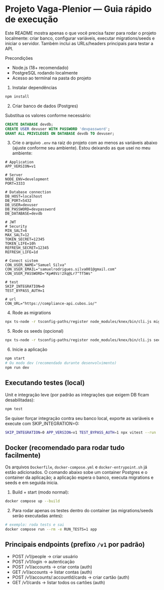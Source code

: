 # Projeto Vaga-Plenior — Guia rápido de execução

Este README mostra apenas o que você precisa fazer para rodar o projeto localmente: criar banco, configurar variáveis, executar migrations/seeds e iniciar o servidor. Também inclui as URLs/headers principais para testar a API.

Precondições
- Node.js (18+ recomendado)
- PostgreSQL rodando localmente
- Acesso ao terminal na pasta do projeto

1) Instalar dependências

```bash
npm install
```

2) Criar banco de dados (Postgres)

Substitua os valores conforme necessário:
```sql
CREATE DATABASE devdb;
CREATE USER devuser WITH PASSWORD 'devpassword';
GRANT ALL PRIVILEGES ON DATABASE devdb TO devuser;
```

3) Crie o arquivo `.env` na raiz do projeto com ao menos as variáveis abaixo (ajuste conforme seu ambiente). Estou deixando as que usei no meu ambiente:

```env
# Application 
APP_VERSION=v1 

# Server 
NODE_ENV=development 
PORT=3333

# Database connection 
DB_HOST=localhost
DB_PORT=5432
DB_USER=devuser
DB_PASSWORD=devpassword
DB_DATABASE=devdb

# JWT
# Security
MIN_SALT=6
MAX_SALT=12
TOKEN_SECRET=12345
TOKEN_LIFE=10h
REFRESH_SECRET=12345
REFRESH_LIFE=1d

# Conect sistem
CON_USER_NAME="Samuel Silva"
CON_USER_EMAIL="samuelrodrigues.silva001@gmail.com"
CON_USER_PASSWORD="Kp#8Vz!2Xq@Lr7^Tf5Ws"

# test
SKIP_INTEGRATION=0
TEST_BYPASS_AUTH=1 

# url
CON_URL="https://compliance-api.cubos.io/"
```

4) Rode as migrations

```bash
npx ts-node -r tsconfig-paths/register node_modules/knex/bin/cli.js migrate:latest --knexfile knexfile.ts
```

5) Rode os seeds (opcional)

```bash
npx ts-node -r tsconfig-paths/register node_modules/knex/bin/cli.js seed:run --knexfile knexfile.ts
```

6) Inicie a aplicação

```bash
npm start
# Ou modo dev (recomendado durante desenvolvimento)
npm run dev
```

## Executando testes (local)

Unit e integração leve (por padrão as integrações que exigem DB ficam desabilitadas):

```bash
npm test
```

Se quiser forçar integração contra seu banco local, exporte as variáveis e execute com SKIP_INTEGRATION=0:

```bash
SKIP_INTEGRATION=0 APP_VERSION=v1 TEST_BYPASS_AUTH=1 npx vitest --run
```

## Docker (recomendado para rodar tudo facilmente)

Os arquivos `Dockerfile`, `docker-compose.yml` e `docker-entrypoint.sh` já estão adicionados. O comando abaixo sobe um container Postgres e o container da aplicação; a aplicação espera o banco, executa migrations e seeds e em seguida inicia.

1) Build + start (modo normal):

```bash
docker compose up --build
```

2) Para rodar apenas os testes dentro do container (as migrations/seeds serão executadas antes):

```bash
# exemplo: roda tests e sai
docker compose run --rm -e RUN_TESTS=1 app
```

## Principais endpoints (prefixo `/v1` por padrão)
- POST /v1/people -> criar usuário
- POST /v1/login -> autenticação
- POST /v1/accounts -> criar conta (auth)
- GET /v1/accounts -> listar contas (auth)
- POST /v1/accounts/:accountId/cards -> criar cartão (auth)
- GET /v1/cards -> listar todos os cartões (auth)
